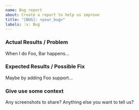 ```yaml
---
name: Bug report
about: Create a report to help us improve
title: "[BUG]: <your_bug>"
labels: :x: Bug 
---
```


<!-- Before submitting an issue, please read https://github.com/simplifylabs/remark/blob/main/CONTRIBUTING.md -->

### Actual Results / Problem

When I do Foo, Bar happens...

### Expected Results / Possible Fix

Maybe by adding Foo support...

### Give use some context

Any screenshots to share?
Anything else you want to tell us?
